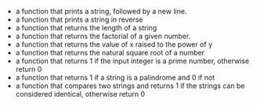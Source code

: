 - a function that prints a string, followed by a new line.
- a function that prints a string in reverse
- a function that returns the length of a string
- a function that returns the factorial of a given number.
- a function that returns the value of x raised to the power of y
- a function that returns the natural square root of a number
-  a function that returns 1 if the input integer is a prime number, otherwise return 0
- a function that returns 1 if a string is a palindrome and 0 if not
- a function that compares two strings and returns 1 if the strings can be considered identical, otherwise return 0
